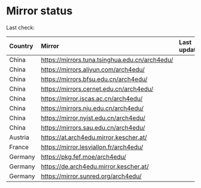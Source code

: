 <script src="./time.js"></script>
# Mirror status
Last check: <script type="text/javascript">localize(1720982121.9818077);</script>

|Country|Mirror|Last update|
|:------|:-----|:----------|
|China|https://mirrors.tuna.tsinghua.edu.cn/arch4edu/|<script type="text/javascript">localize(1720939051);</script>|
|China|https://mirrors.aliyun.com/arch4edu/|<script type="text/javascript">localize(1720939051);</script>|
|China|https://mirrors.bfsu.edu.cn/arch4edu/|<script type="text/javascript">localize(1720939051);</script>|
|China|https://mirrors.cernet.edu.cn/arch4edu/|<script type="text/javascript">localize(1720939051);</script>|
|China|https://mirror.iscas.ac.cn/arch4edu/|<script type="text/javascript">localize(1720939051);</script>|
|China|https://mirrors.nju.edu.cn/arch4edu/|<script type="text/javascript">localize(1720852453);</script>|
|China|https://mirror.nyist.edu.cn/arch4edu/|<script type="text/javascript">localize(1720939051);</script>|
|China|https://mirrors.sau.edu.cn/arch4edu/|<script type="text/javascript">localize(1720939051);</script>|
|Austria|https://at.arch4edu.mirror.kescher.at/|<script type="text/javascript">localize(1720939051);</script>|
|France|https://mirror.lesviallon.fr/arch4edu/|<script type="text/javascript">localize(1720939051);</script>|
|Germany|https://pkg.fef.moe/arch4edu/|<script type="text/javascript">localize(1720939051);</script>|
|Germany|https://de.arch4edu.mirror.kescher.at/|<script type="text/javascript">localize(1720939051);</script>|
|Germany|https://mirror.sunred.org/arch4edu/|<script type="text/javascript">localize(1720939051);</script>|

<script src="./tablefilter/tablefilter.js"></script>
<script src="./table.js"></script>